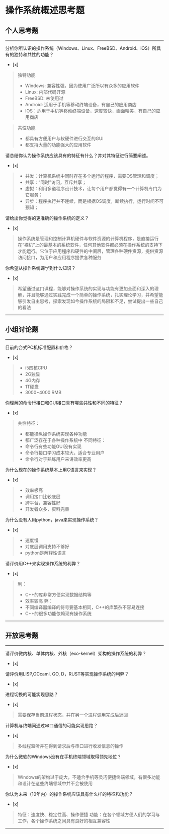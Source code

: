 # 操作系统概述思考题

## 个人思考题

---

分析你所认识的操作系统（Windows、Linux、FreeBSD、Android、iOS）所具有的独特和共性的功能？
- [x]  

> 独特功能
> * Windows: 兼容性强，因为使用广泛所以有众多的应用软件
> * Linux: 内部代码开源
> * FreeBSD: 未使用过
> * Android: 适用于手机等移动终端设备，有自己的应用商店
> * IOS：适用于手机等移动终端设备，速度较快，画面精美，有自己的应用商店

> 共性功能
> * 都具有方便用户与软硬件进行交互的GUI
> * 都支持大量的功能强大的应用软件

请总结你认为操作系统应该具有的特征有什么？并对其特征进行简要阐述。
- [x]  

> * 并发：计算机系统中同时存在多个运行的程序，需要OS管理和调度；
> * 共享：“同时”访问，互斥共享；
> * 虚拟：利用多道程序设计技术，让每个用户都觉得有一个计算机专门为它服务；
> * 异步：程序执行并不连续，而是根据OS调度，断续执行，运行时间不可预知；

请给出你觉得的更准确的操作系统的定义？
- [x]  

> 操作系统是管理和控制计算机硬件与软件资源的计算机程序，是直接运行在“裸机”上的最基本的系统软件，任何其他软件都必须在操作系统的支持下才能运行。它位于应用程序和硬件的中间层，管理各种硬件资源，提供资源访问接口，为用户和应用程序提供各种服务

你希望从操作系统课学到什么知识？
- [x]  

> 希望通过这门课程，能够对操作系统的实现与功能有更加全面和深入的理解，并且能够通过实践完成一个简单的操作系统，扎实理论学习，并希望能够引发自主思考，探索发现如今操作系统的局限和不足，尝试提出一些自己的看法

---

## 小组讨论题

---

目前的台式PC机标准配置和价格？
- [x]  

> * i5四核CPU
> * 2G独显
> * 4G内存
> * 1T硬盘
> * 3000~4000 RMB

你理解的命令行接口和GUI接口具有哪些共性和不同的特征？
- [x]  

> 共性特征：
> * 都能操纵操作系统实现各种功能
> * 都广泛存在于各种操作系统中
> 不同特征：
> * 命令行有些功能GUI没有实现
> * 命令行接口学习成本较大，适合专业用户
> * 命令行对于熟练用户来讲效率更高

为什么现在的操作系统基本上用C语言来实现？
- [x]  

> * 效率极高
> * 调用接口比较底层
> * 跨平台，兼容性好
> * 开发者众多，资料完善

为什么没有人用python，java来实现操作系统？
- [x]  

> * 速度慢
> * 对底层调用支持不够好
> * python是解释性语言

请评价用C++来实现操作系统的利弊？
- [x]  

> 利：
> * C++的库非常方便实现数据结构等
> * 效率较高
> 弊：
> * 不同编译器编译的符号要基本相同，C++的库繁杂不容易连接
> * C++的很多功能依赖现有操作系统

---

## 开放思考题

---

请评价微内核、单体内核、外核（exo-kernel）架构的操作系统的利弊？
- [x]  

>  

请评价用LISP,OCcaml, GO, D，RUST等实现操作系统的利弊？
- [x]  

>  

进程切换的可能实现思路？
- [x]  

>  需要保存当前进程状态，并在另一个进程调用完成后返回

计算机与终端间通过串口通信的可能实现思路？
- [x]  

>  多线程监听并在得到请求后与串口进行收发信息的操作

为什么微软的Windows没有在手机终端领域取得领先地位？
- [x]  

>  Windows的架构过于庞大，不适合手机等灵巧便捷终端领域，有很多功能和设计在这些终端领域中并不会被使用

你认为未来（10年内）的操作系统应该具有什么样的特征和功能？
- [x]  

> 特征：速度快、稳定性高、操作便捷
> 功能：在各个领域方便人们的学习与工作，各个操作系统之间具有良好的相互兼容性  

---

